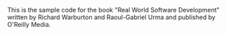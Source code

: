 This is the sample code for the book "Real World Software Development" written by Richard Warburton and Raoul-Gabriel Urma and published by O'Reilly Media.
